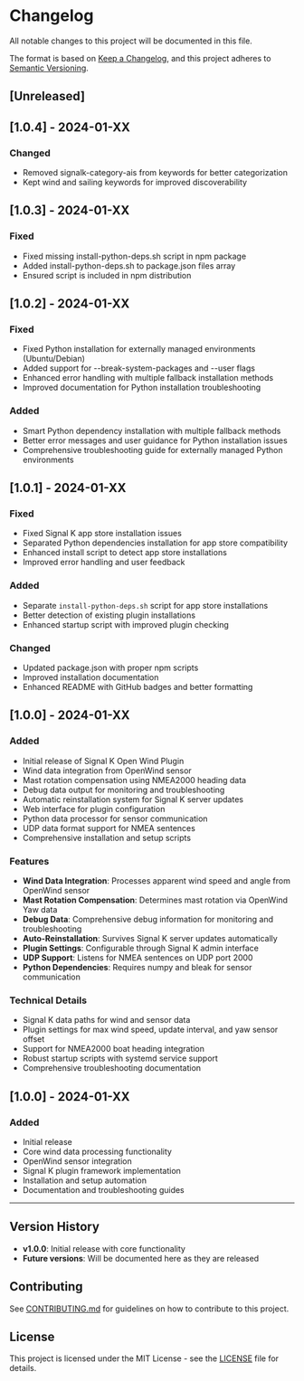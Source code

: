 # Changelog

All notable changes to this project will be documented in this file.

The format is based on [Keep a Changelog](https://keepachangelog.com/en/1.0.0/),
and this project adheres to [Semantic Versioning](https://semver.org/spec/v2.0.0.html).

## [Unreleased]

## [1.0.4] - 2024-01-XX

### Changed
- Removed signalk-category-ais from keywords for better categorization
- Kept wind and sailing keywords for improved discoverability

## [1.0.3] - 2024-01-XX

### Fixed
- Fixed missing install-python-deps.sh script in npm package
- Added install-python-deps.sh to package.json files array
- Ensured script is included in npm distribution

## [1.0.2] - 2024-01-XX

### Fixed
- Fixed Python installation for externally managed environments (Ubuntu/Debian)
- Added support for --break-system-packages and --user flags
- Enhanced error handling with multiple fallback installation methods
- Improved documentation for Python installation troubleshooting

### Added
- Smart Python dependency installation with multiple fallback methods
- Better error messages and user guidance for Python installation issues
- Comprehensive troubleshooting guide for externally managed Python environments

## [1.0.1] - 2024-01-XX

### Fixed
- Fixed Signal K app store installation issues
- Separated Python dependencies installation for app store compatibility
- Enhanced install script to detect app store installations
- Improved error handling and user feedback

### Added
- Separate `install-python-deps.sh` script for app store installations
- Better detection of existing plugin installations
- Enhanced startup script with improved plugin checking

### Changed
- Updated package.json with proper npm scripts
- Improved installation documentation
- Enhanced README with GitHub badges and better formatting

## [1.0.0] - 2024-01-XX

### Added
- Initial release of Signal K Open Wind Plugin
- Wind data integration from OpenWind sensor
- Mast rotation compensation using NMEA2000 heading data
- Debug data output for monitoring and troubleshooting
- Automatic reinstallation system for Signal K server updates
- Web interface for plugin configuration
- Python data processor for sensor communication
- UDP data format support for NMEA sentences
- Comprehensive installation and setup scripts

### Features
- **Wind Data Integration**: Processes apparent wind speed and angle from OpenWind sensor
- **Mast Rotation Compensation**: Determines mast rotation via OpenWind Yaw data
- **Debug Data**: Comprehensive debug information for monitoring and troubleshooting
- **Auto-Reinstallation**: Survives Signal K server updates automatically
- **Plugin Settings**: Configurable through Signal K admin interface
- **UDP Support**: Listens for NMEA sentences on UDP port 2000
- **Python Dependencies**: Requires numpy and bleak for sensor communication

### Technical Details
- Signal K data paths for wind and sensor data
- Plugin settings for max wind speed, update interval, and yaw sensor offset
- Support for NMEA2000 boat heading integration
- Robust startup scripts with systemd service support
- Comprehensive troubleshooting documentation

## [1.0.0] - 2024-01-XX

### Added
- Initial release
- Core wind data processing functionality
- OpenWind sensor integration
- Signal K plugin framework implementation
- Installation and setup automation
- Documentation and troubleshooting guides

---

## Version History

- **v1.0.0**: Initial release with core functionality
- **Future versions**: Will be documented here as they are released

## Contributing

See [CONTRIBUTING.md](CONTRIBUTING.md) for guidelines on how to contribute to this project.

## License

This project is licensed under the MIT License - see the [LICENSE](LICENSE) file for details.
